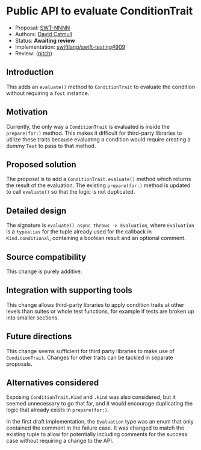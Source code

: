 # Public API to evaluate ConditionTrait

* Proposal: [SWT-NNNN](NNNN-evaluate-condition.md)
* Authors: [David Catmull](https://github.com/Uncommon)
* Status: **Awaiting review**
* Implementation: [swiftlang/swift-testing#909](https://github.com/swiftlang/swift-testing/pull/909)
* Review: ([pitch](https://forums.swift.org/t/pitch-introduce-conditiontrait-evaluate/77242))

## Introduction

This adds an `evaluate()` method to `ConditionTrait` to evaluate the condition
without requiring a `Test` instance.

## Motivation

Currently, the only way a `ConditionTrait` is evaluated is inside the
`prepare(for:)` method. This makes it difficult for third-party libraries to
utilize these traits because evaluating a condition would require creating a
dummy `Test` to pass to that method.

## Proposed solution

The proposal is to add a `ConditionTrait.evaluate()` method which returns the
result of the evaluation. The existing `prepare(for:)` method is updated to call
`evaluate()` so that the logic is not duplicated.

## Detailed design

The signature is `evaluate() async throws -> Evaluation`, where `Evaluation` is
a `typealias` for the tuple already used for the callback in `Kind.conditional`,
containing a boolean result and an optional comment.

## Source compatibility

This change is purely additive.

## Integration with supporting tools

This change allows third-party libraries to apply condition traits at other
levels than suites or whole test functions, for example if tests are broken up
into smaller sections.

## Future directions

This change seems sufficient for third party libraries to make use of
`ConditionTrait`. Changes for other traits can be tackled in separate proposals.

## Alternatives considered

Exposing `ConditionTrait.Kind` and `.kind` was also considered, but it seemed
unnecessary to go that far, and it would encourage duplicating the logic that
already exists in `prepare(for:)`.

In the first draft implementation, the `Evaluation` type was an enum that only
contained the comment in the failure case. It was changed to match the existing
tuple to allow for potentially including comments for the success case without
requiring a change to the API.
